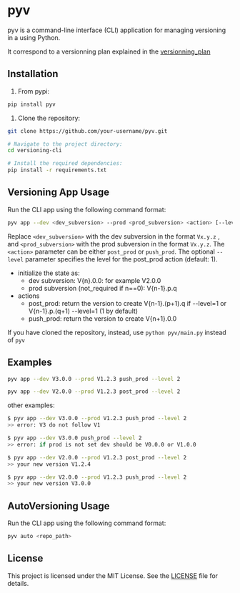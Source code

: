 # pyv

pyv is a command-line interface (CLI) application for managing versioning in a using Python.

It correspond to a versionning plan explained in the [versionning_plan](./docs/api-versioning-strat.md)

## Installation

1. From pypi:

  ```bash
  pip install pyv
  ```

1. Clone the repository:

  ```bash
  git clone https://github.com/your-username/pyv.git
  
  # Navigate to the project directory:
  cd versioning-cli
  
  # Install the required dependencies:
  pip install -r requirements.txt
  ```

## Versioning App Usage

Run the CLI app using the following command format:

```bash
pyv app --dev <dev_subversion> --prod <prod_subversion> <action> [--level <level>]
```

Replace `<dev_subversion>` with the dev subversion in the format `Vx.y.z` , and `<prod_subversion>` with the prod subversion in the format `Vx.y.z`. The `<action>` parameter can be either `post_prod` or `push_prod`. The optional `--level` parameter specifies the level for the post_prod action (default: 1).

- initialize the state as:
  - dev subversion: V{n}.0.0: for example V2.0.0
  - prod subversion (not_required if n==0): V{n-1}.p.q
- actions
  - post_prod: return the version to create V{n-1}.(p+1).q if --level=1 or V{n-1}.p.(q+1) --level=1 (1 by default)
  - push_prod: return the version to create V{n+1}.0.0

If you have cloned the repository, instead, use `python pyv/main.py` instead of `pyv`

## Examples

```bash
pyv app --dev V3.0.0 --prod V1.2.3 push_prod --level 2
```

```bash
pyv app --dev V2.0.0 --prod V1.2.3 post_prod --level 2
```

other examples:

```bash
$ pyv app --dev V3.0.0 --prod V1.2.3 push_prod --level 2
>> error: V3 do not follow V1

$ pyv app --dev V3.0.0 push_prod --level 2
>> error: if prod is not set dev should be V0.0.0 or V1.0.0

$ pyv app --dev V2.0.0 --prod V1.2.3 post_prod --level 2
>> your new version V1.2.4

$ pyv app --dev V2.0.0 --prod V1.2.3 push_prod --level 2
>> your new version V3.0.0
```

## AutoVersioning Usage

Run the CLI app using the following command format:

```bash
pyv auto <repo_path>
```

## License

This project is licensed under the MIT License. See the [LICENSE](LICENSE) file for details.
